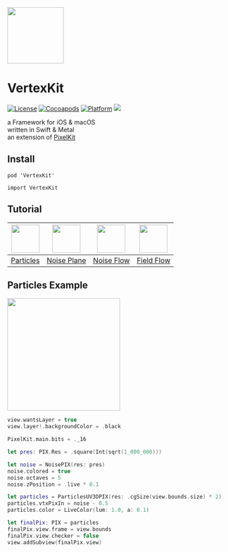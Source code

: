 <img src="https://github.com/hexagons/pixels-3d/raw/master/Assets/Pixels-3D_logo_1k_bg.png" width="128"/>

# VertexKit

[![License](https://img.shields.io/cocoapods/l/VertexKit.svg)](https://github.com/hexagons/VertexKit/blob/master/LICENSE)
[![Cocoapods](https://img.shields.io/cocoapods/v/VertexKit.svg)](http://cocoapods.org/pods/VertexKit)
[![Platform](https://img.shields.io/cocoapods/p/VertexKit.svg)](http://cocoapods.org/pods/VertexKit)
<img src="https://img.shields.io/badge/in-swift5.0-orange.svg">

a Framework for iOS & macOS<br>
written in Swift & Metal<br>
an extension of [PixelKit](https://github.com/hexagons/pixelkit)<br>

## Install

`pod 'VertexKit'`

`import VertexKit`

## Tutorial

| <img src="http://blog.hexagons.se/wp-content/uploads/2019/05/vertexkit-particle-noise.png" width="64"/> | <img src="http://pixelkit.net/demos/particle-noise-plane/pixelkit--particle-noise-plane.png" width="64"/> | <img src="http://pixelkit.net/demos/particle-noise-flow/pixelkit--particle-noise-flow.png" width="64"/> | <img src="http://pixelkit.net/demos/particle-field-flow/pixelkit--particle-field-flow.png" width="64"/> |
| --- | --- | --- | --- |
| [Particles](http://blog.hexagons.se/blog/particles-in-vertexkit-pixelkit/) | [Noise Plane](http://pixelkit.net/demos/particle-noise-plane/)  | [Noise Flow](http://pixelkit.net/demos/particle-noise-flow/) | [Field Flow](http://pixelkit.net/demos/particle-field-flow/) |

## Particles Example

<img src="https://github.com/hexagons/VertexKit/blob/master/Assets/Images/vertexkit-particle-noise.png?raw=true" width="256"/>

```swift
view.wantsLayer = true
view.layer!.backgroundColor = .black

PixelKit.main.bits = ._16

let pres: PIX.Res = .square(Int(sqrt(1_000_000)))

let noise = NoisePIX(res: pres)
noise.colored = true
noise.octaves = 5
noise.zPosition = .live * 0.1

let particles = ParticlesUV3DPIX(res: .cgSize(view.bounds.size) * 2)
particles.vtxPixIn = noise - 0.5
particles.color = LiveColor(lum: 1.0, a: 0.1)

let finalPix: PIX = particles
finalPix.view.frame = view.bounds
finalPix.view.checker = false
view.addSubview(finalPix.view)
```
